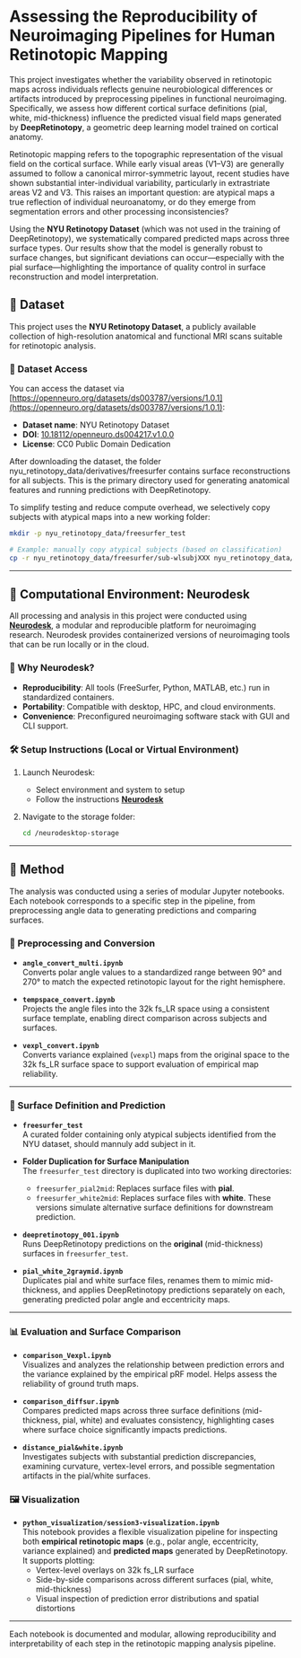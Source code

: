 # Assessing the Reproducibility of Neuroimaging Pipelines for Human Retinotopic Mapping

This project investigates whether the variability observed in retinotopic maps across individuals reflects genuine neurobiological differences or artifacts introduced by preprocessing pipelines in functional neuroimaging. Specifically, we assess how different cortical surface definitions (pial, white, mid-thickness) influence the predicted visual field maps generated by **DeepRetinotopy**, a geometric deep learning model trained on cortical anatomy.

Retinotopic mapping refers to the topographic representation of the visual field on the cortical surface. While early visual areas (V1–V3) are generally assumed to follow a canonical mirror-symmetric layout, recent studies have shown substantial inter-individual variability, particularly in extrastriate areas V2 and V3. This raises an important question: are atypical maps a true reflection of individual neuroanatomy, or do they emerge from segmentation errors and other processing inconsistencies?

Using the **NYU Retinotopy Dataset** (which was not used in the training of DeepRetinotopy), we systematically compared predicted maps across three surface types. Our results show that the model is generally robust to surface changes, but significant deviations can occur—especially with the pial surface—highlighting the importance of quality control in surface reconstruction and model interpretation.

## 📁 Dataset

This project uses the **NYU Retinotopy Dataset**, a publicly available collection of high-resolution anatomical and functional MRI scans suitable for retinotopic analysis.

### 🔗 Dataset Access

You can access the dataset via [https://openneuro.org/datasets/ds003787/versions/1.0.1](https://openneuro.org/datasets/ds003787/versions/1.0.1):

- **Dataset name**: NYU Retinotopy Dataset  
- **DOI**: [10.18112/openneuro.ds004217.v1.0.0](https://doi.org/10.18112/openneuro.ds003787.v1.0.1)  
- **License**: CC0 Public Domain Dedication

After downloading the dataset, the folder nyu_retinotopy_data/derivatives/freesurfer contains surface reconstructions for all subjects. This is the primary directory used for generating anatomical features and running predictions with DeepRetinotopy.

To simplify testing and reduce compute overhead, we selectively copy subjects with atypical maps into a new working folder:

   ```bash
   mkdir -p nyu_retinotopy_data/freesurfer_test

   # Example: manually copy atypical subjects (based on classification)
   cp -r nyu_retinotopy_data/freesurfer/sub-wlsubjXXX nyu_retinotopy_data/freesurfer_test/
   ```

---

## 🧪 Computational Environment: Neurodesk

All processing and analysis in this project were conducted using [**Neurodesk**](https://www.neurodesk.org/), a modular and reproducible platform for neuroimaging research. Neurodesk provides containerized versions of neuroimaging tools that can be run locally or in the cloud.

### 🚀 Why Neurodesk?

- **Reproducibility**: All tools (FreeSurfer, Python, MATLAB, etc.) run in standardized containers.
- **Portability**: Compatible with desktop, HPC, and cloud environments.
- **Convenience**: Preconfigured neuroimaging software stack with GUI and CLI support.

### 🛠 Setup Instructions (Local or Virtual Environment)

1. Launch Neurodesk:
   - Select environment and system to setup
   - Follow the instructions [**Neurodesk**](https://www.neurodesk.org/)

2. Navigate to the storage folder:
   ```bash
   cd /neurodesktop-storage
   ```

---

## 🧪 Method

The analysis was conducted using a series of modular Jupyter notebooks. Each notebook corresponds to a specific step in the pipeline, from preprocessing angle data to generating predictions and comparing surfaces.

### 🔄 Preprocessing and Conversion

- **`angle_convert_multi.ipynb`**  
  Converts polar angle values to a standardized range between 90° and 270° to match the expected retinotopic layout for the right hemisphere.

- **`tempspace_convert.ipynb`**  
  Projects the angle files into the 32k fs_LR space using a consistent surface template, enabling direct comparison across subjects and surfaces.

- **`vexpl_convert.ipynb`**  
  Converts variance explained (`vexpl`) maps from the original space to the 32k fs_LR surface space to support evaluation of empirical map reliability.

---

### 🧭 Surface Definition and Prediction

- **`freesurfer_test`**  
  A curated folder containing only atypical subjects identified from the NYU dataset, should mannuly add subject in it.

- **Folder Duplication for Surface Manipulation**  
  The `freesurfer_test` directory is duplicated into two working directories:
  - `freesurfer_pial2mid`: Replaces surface files with **pial**.
  - `freesurfer_white2mid`: Replaces surface files with **white**.
  These versions simulate alternative surface definitions for downstream prediction.

- **`deepretinotopy_001.ipynb`**  
  Runs DeepRetinotopy predictions on the **original** (mid-thickness) surfaces in `freesurfer_test`.

- **`pial_white_2graymid.ipynb`**  
  Duplicates pial and white surface files, renames them to mimic mid-thickness, and applies DeepRetinotopy predictions separately on each, generating predicted polar angle and eccentricity maps.

---

### 📊 Evaluation and Surface Comparison

- **`comparison_Vexpl.ipynb`**  
  Visualizes and analyzes the relationship between prediction errors and the variance explained by the empirical pRF model. Helps assess the reliability of ground truth maps.

- **`comparison_diffsur.ipynb`**  
  Compares predicted maps across three surface definitions (mid-thickness, pial, white) and evaluates consistency, highlighting cases where surface choice significantly impacts predictions.

- **`distance_pial&white.ipynb`**  
  Investigates subjects with substantial prediction discrepancies, examining curvature, vertex-level errors, and possible segmentation artifacts in the pial/white surfaces.

### 🖼️ Visualization

- **`python_visualization/session3-visualization.ipynb`**  
  This notebook provides a flexible visualization pipeline for inspecting both **empirical retinotopic maps** (e.g., polar angle, eccentricity, variance explained) and **predicted maps** generated by DeepRetinotopy.  
  It supports plotting:
  - Vertex-level overlays on 32k fs_LR surface
  - Side-by-side comparisons across different surfaces (pial, white, mid-thickness)
  - Visual inspection of prediction error distributions and spatial distortions

---

Each notebook is documented and modular, allowing reproducibility and interpretability of each step in the retinotopic mapping analysis pipeline.
